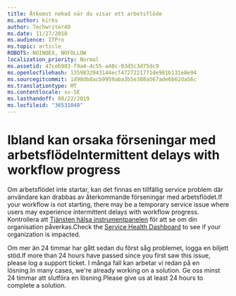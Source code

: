 ```yaml
---
title: Åtkomst nekad när du visar ett arbetsflöde
ms.author: kirks
author: Techwriter40
ms.date: 11/27/2018
ms.audience: ITPro
ms.topic: article
ROBOTS: NOINDEX, NOFOLLOW
localization_priority: Normal
ms.assetid: 47ceb983-f9a4-4c55-a40c-03d5c3d75dc9
ms.openlocfilehash: 1359832943144ecf4727221771de981b131e8e94
ms.sourcegitcommit: 1d98db8acb9959aba3b5e308a567ade6b62da56c
ms.translationtype: MT
ms.contentlocale: sv-SE
ms.lasthandoff: 08/22/2019
ms.locfileid: "36531048"
---
```

# <a name="intermittent-delays-with-workflow-progress"></a><span data-ttu-id="6427c-102">Ibland kan orsaka förseningar med arbetsflöde</span><span class="sxs-lookup"><span data-stu-id="6427c-102">Intermittent delays with workflow progress</span></span>

<span data-ttu-id="6427c-103">Om arbetsflödet inte startar, kan det finnas en tillfällig service problem där användare kan drabbas av återkommande förseningar med arbetsflödet.</span><span class="sxs-lookup"><span data-stu-id="6427c-103">If your workflow is not starting, there may be a temporary service issue where users may experience intermittent delays with workflow progress.</span></span> <span data-ttu-id="6427c-104">Kontrollera att [Tjänsten hälsa instrumentpanelen]("https://admin.microsoft.com/AdminPortal/Home#/servicehealth) för att se om din organisation påverkas.</span><span class="sxs-lookup"><span data-stu-id="6427c-104">Check the [Service Health Dashboard]("https://admin.microsoft.com/AdminPortal/Home#/servicehealth) to see if your organization is impacted.</span></span> 

<span data-ttu-id="6427c-105">Om mer än 24 timmar har gått sedan du först såg problemet, logga en biljett stöd.</span><span class="sxs-lookup"><span data-stu-id="6427c-105">If more than 24 hours have passed since you first saw this issue, please log a support ticket.</span></span> <span data-ttu-id="6427c-106">I många fall kan arbetar vi redan på en lösning.</span><span class="sxs-lookup"><span data-stu-id="6427c-106">In many cases, we're already working on a solution.</span></span> <span data-ttu-id="6427c-107">Ge oss minst 24 timmar att slutföra en lösning.</span><span class="sxs-lookup"><span data-stu-id="6427c-107">Please give us at least 24 hours to complete a solution.</span></span>


  


